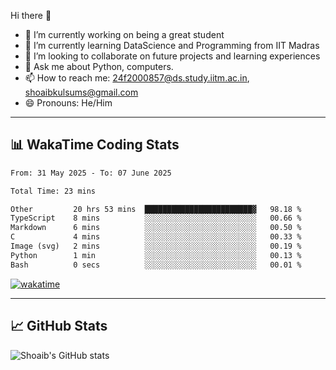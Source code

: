 Hi there 👋

<!--
**shoaib2000857/shoaib2000857** is a ✨ _special_ ✨ repository because its `README.md` (this file) appears on your GitHub profile.

Here are some ideas to get you started: -->

- 🔭 I’m currently working on being a great student  
- 🌱 I’m currently learning DataScience and Programming from IIT Madras  
- 👯 I’m looking to collaborate on future projects and learning experiences  
- 💬 Ask me about Python, computers.  
- 📫 How to reach me: 24f2000857@ds.study.iitm.ac.in, shoaibkulsums@gmail.com  
- 😄 Pronouns: He/Him  

---

## 📊 WakaTime Coding Stats

<!--START_SECTION:waka-->

```txt
From: 31 May 2025 - To: 07 June 2025

Total Time: 23 mins

Other         20 hrs 53 mins  ████████████████████████▓   98.18 %
TypeScript    8 mins          ░░░░░░░░░░░░░░░░░░░░░░░░░   00.66 %
Markdown      6 mins          ░░░░░░░░░░░░░░░░░░░░░░░░░   00.50 %
C             4 mins          ░░░░░░░░░░░░░░░░░░░░░░░░░   00.33 %
Image (svg)   2 mins          ░░░░░░░░░░░░░░░░░░░░░░░░░   00.19 %
Python        1 min           ░░░░░░░░░░░░░░░░░░░░░░░░░   00.13 %
Bash          0 secs          ░░░░░░░░░░░░░░░░░░░░░░░░░   00.01 %
```

<!--END_SECTION:waka-->

[![wakatime](https://wakatime.com/badge/user/a85deef6-2e94-465d-998e-c54914c040a2.svg)](https://wakatime.com/@a85deef6-2e94-465d-998e-c54914c040a2)

---

## 📈 GitHub Stats

![Shoaib's GitHub stats](https://github-readme-stats.vercel.app/api?username=shoaib2000857&show_icons=true&theme=radical)
